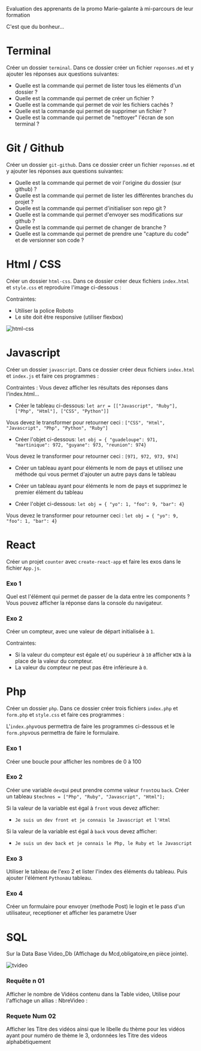 
Evaluation des apprenants de la promo Marie-galante à mi-parcours de leur formation

C'est que du bonheur...

# Terminal

Créer un dossier `terminal`. Dans ce dossier créer un fichier `reponses.md` et y ajouter les réponses aux questions suivantes:

- Quelle est la commande qui permet de lister tous les éléments d'un dossier ?
- Quelle est la commande qui permet de créer un fichier ?
- Quelle est la commande qui permet de voir les fichiers cachés ?
- Quelle est la commande qui permet de supprimer un fichier ?
- Quelle est la commande qui permet de "nettoyer" l'écran de son terminal ? 

# Git / Github

Créer un dossier `git-github`. Dans ce dossier créer un fichier `reponses.md` et y ajouter les réponses aux questions suivantes:

- Quelle est la commande qui permet de voir l'origine du dossier (sur github) ?
- Quelle est la commande qui permet de lister les différentes branches du projet ?
- Quelle est la commande qui permet d'initialiser son repo git ?
- Quelle est la commande qui permet d'envoyer ses modifications sur github ?
- Quelle est la commande qui permet de changer de branche ?
- Quelle est la commande qui permet de prendre une "capture du code" et de versionner son code ?

# Html / CSS

Créer un dossier `html-css`. Dans ce dossier créer deux fichiers `index.html` et `style.css` et reproduire l'image ci-dessous :

Contraintes:
- Utiliser la police Roboto
- Le site doit être responsive (utiliser flexbox)

![html-css](https://github.com/boris-pozzo/Eval-simplonMg/blob/master/html-css.png)

# Javascript

Créer un dossier `javascript`. Dans ce dossier créer deux fichiers `index.html` et `index.js` et faire ces programmes :

Contraintes :
Vous devez afficher les résultats des réponses dans l'index.html...

- Créer le tableau ci-dessous:
`let arr = [["Javascript", "Ruby"], ["Php", "Html"], ["CSS", "Python"]]`

Vous devez le transformer pour retourner ceci :
`["CSS", "Html", "Javascript", "Php", "Python", "Ruby"]`

- Créer l'objet ci-dessous:
`let obj = { "guadeloupe": 971, "martinique": 972, "guyane": 973, "reunion": 974}`

Vous devez le transformer pour retourner ceci :
`[971, 972, 973, 974]`

- Créer un tableau ayant pour éléments le nom de pays et utilisez une méthode qui vous permet d'ajouter un autre pays dans le tableau

- Créer un tableau ayant pour éléments le nom de pays et supprimez le premier élément du tableau

- Créer l'objet ci-dessous:
`let obj = { "yo": 1, "foo": 9, "bar": 4}`

Vous devez le transformer pour retourner ceci :
`let obj = { "yo": 9, "foo": 1, "bar": 4}`

# React

Créer un projet `counter` avec `create-react-app` et faire les exos dans le fichier `App.js`.

### Exo 1 
Quel est l'élément qui permet de passer de la data entre les components ?
Vous pouvez afficher la réponse dans la console du navigateur.

### Exo 2
Créer un compteur, avec une valeur de départ initialisée à `1`.


Contraintes:
- Si la valeur du compteur est égale et/ ou supérieur à `10` afficher `WIN` à la place de la valeur du compteur.
- La valeur du compteur ne peut pas être inférieure à `0`.

# Php

Créer un dossier `php`. Dans ce dossier créer trois fichiers `index.php` et `form.php` et `style.css` et faire ces programmes :

L'`index.php`vous permettra de faire les programmes ci-dessous et le `form.php`vous permettra de faire le formulaire.

### Exo 1

Créer une boucle pour afficher les nombres de 0 à 100

### Exo 2

Créer une variable `dev`qui peut prendre comme valeur `front`ou `back`.
Créer un tableau `$technos = ["Php", "Ruby", "Javascript", "Html"];`

Si la valeur de la variable est égal à `front` vous devez afficher:
- `Je suis un dev front et je connais le Javascript et l'Html`

Si la valeur de la variable est égal à `back` vous devez afficher:
- `Je suis un dev back et je connais le Php, le Ruby et le Javascript`

### Exo 3 

Utiliser le tableau de l'exo 2 et lister l'index des éléments du tableau. Puis ajouter l'élément `Python`au tableau.

### Exo 4

Créer  un formulaire pour envoyer (methode Post)  le login et le pass d'un utilisateur, receptioner et afficher les parametre User

# SQL

Sur la Data Base Video_Db (Affichage du Mcd,obligatoire,en  pièce jointe).

![tvideo](https://github.com/boris-pozzo/Eval-simplonMg/blob/master/Tvideo.jpg)

### Requête n 01

Afficher le nombre de Vidéos contenu dans la Table video, Utilise pour l'affichage un allias : NbreVideo :

### Requete Num 02

Afficher les Titre des vidéos ainsi que le libelle du thème pour les vidéos ayant pour numéro de  thème le 3, ordonnées les Titre des videos alphabétiquement
